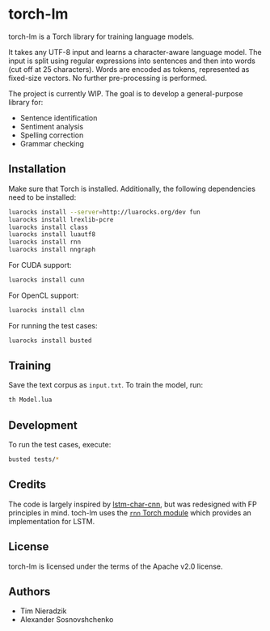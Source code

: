 # torch-lm
torch-lm is a Torch library for training language models.

It takes any UTF-8 input and learns a character-aware language model. The input is split using regular expressions into sentences and then into words (cut off at 25 characters). Words are encoded as tokens, represented as fixed-size vectors. No further pre-processing is performed.

The project is currently WIP. The goal is to develop a general-purpose library for:

- Sentence identification
- Sentiment analysis
- Spelling correction
- Grammar checking

## Installation
Make sure that Torch is installed. Additionally, the following dependencies need to be installed:

```bash
luarocks install --server=http://luarocks.org/dev fun
luarocks install lrexlib-pcre
luarocks install class
luarocks install luautf8
luarocks install rnn
luarocks install nngraph
```

For CUDA support:

```bash
luarocks install cunn
```

For OpenCL support:

```bash
luarocks install clnn
```

For running the test cases:

```bash
luarocks install busted
```

## Training
Save the text corpus as `input.txt`. To train the model, run:

```bash
th Model.lua
```

## Development
To run the test cases, execute:

```bash
busted tests/*
```

## Credits
The code is largely inspired by [lstm-char-cnn](https://github.com/yoonkim/lstm-char-cnn), but was redesigned with FP principles in mind. toch-lm uses the [`rnn` Torch module](https://github.com/Element-Research/rnn) which provides an implementation for LSTM.

## License
torch-lm is licensed under the terms of the Apache v2.0 license.

## Authors
* Tim Nieradzik
* Alexander Sosnovshchenko
